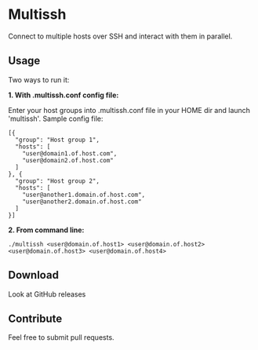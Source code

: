 # Multissh

Connect to multiple hosts over SSH and interact with them in parallel. 

## Usage

Two ways to run it:    

**1. With .multissh.conf config file:** 
  
Enter your host groups into .multissh.conf file in your HOME dir and launch 'multissh'. Sample config file:  

    [{
      "group": "Host group 1",
      "hosts": [
        "user@domain1.of.host.com",
        "user@domain2.of.host.com"
      ]
    }, {
      "group": "Host group 2",
      "hosts": [
        "user@another1.domain.of.host.com",
        "user@another2.domain.of.host.com"
      ]
    }]

**2. From command line:**  

    ./multissh <user@domain.of.host1> <user@domain.of.host2> <user@domain.of.host3> <user@domain.of.host4>

## Download

Look at GitHub releases

## Contribute

Feel free to submit pull requests.
